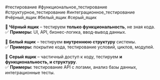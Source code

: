 #тестирование #функциональное_тестирование #структурное_тестирование #интеграционное_тестирование #чёрный_ящик #белый_ящик #серый_ящик

🔹 **Чёрный ящик** – тестируем **только функциональность**, не зная кода.  
✅ **Примеры:** UI, API, бизнес-логика, ввод-вывод данных.

🔹 **Белый ящик** – тестируем **внутреннюю структуру** системы.  
✅ **Примеры:** покрытие кода, тестирование условий, циклов, модулей.

🔹 **Серый ящик** – частичный доступ к коду, тестируем **и функциональность, и структуру**.  
✅ **Примеры:** тестирование API с логами, анализ базы данных, интеграционные тесты.